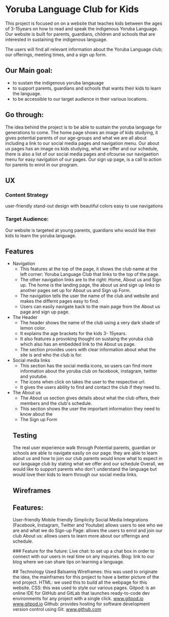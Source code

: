 # Yoruba Language Club for Kids

This project is focused on on a website that teaches kids between the ages of 3-15years on how to read and speak the indigenous Yoruba Language. Our website is built for parents, guardians, children and schools that are interested in sustaining the indigenous language.

<p> The users will find all relevant information about the Yoruba Language club; our offerings, meeting times, and a sign up form.

## Our Main goal:
<ul>
<li> to sustain the indigenous yoruba langauage
<li> to support parents, guardians and schools that wants their kids to learn the language.
<li> to be accessible to our target audience in their various locations.
</ul>

## Go through:
<p> The idea behind the project is to be able to sustain the yoruba language for generations to come. The home page shows an image of kids studying, it gives potential parents of our age-groups and what we are all about including a link to our social media pages and navigation menu. Our about us pages has an image os kids studying, what we offer and our schedule, there is also a list of our social media pages and ofcourse our navigaetion menu for easy navigation of our pages. Our sign up page, is a call to action for parents to enrol in our program.

## UX
### Content Strategy
user-friendly
stand-out design with beautiful colors
easy to use navigations

### Target Audience:
Our website is targeted at young parents, guardians who would like their kids to learn the yoruba language.

## Features
<ul>
<li> Navigation
    <ul>
    <li> This features at the top of the page, it shows the club name at the left corner: Yoruba Language Club that links to the top of the page.
    <li> The other navigation links are to the right: Home, About us and Sign up. The home is the landing page, the about us and sign up links to another pages set up for About us and Sign up Form.
    <li> The navigation tells the user the name of the club and website and makes the differnt pages easy to find.
    <li> Users can easily navigate back to the main page from the About us page and sign up page.
    </ul> 
<li> The Header
    <ul>
    <li> The header shows the name of the club using a very dark shade of lemon color.
    <li> It explains the age brackets for the kids 3- 15years.
    <li> It also features a provoking thought on sustaing the yoruba club which also has an embedded link to the About us page.
    <li> The section provides users with clear information about what the site is and who the club is for.
    </ul>
<li> Social media links
    <ul> 
    <li> This section has the social media icons, so users can find more information about the yoruba club on facebook, instagram, twitter and youtube.
    <li> The icons when click on takes the user to the respective url.
    <li> It gives the users ability to find and contact the club if they need to.
    </ul>
<li> The About us
    <ul> 
    <li> The About us section gives details about what the club offers, their members and the club's schedule.
    <li> This section shows the user the important information they need to know about the
<li> The Sign up Form
</ul>



## Testing

The real user experience walk through
Potential parents, guardian or schools are able to navigate easily on our page.
they are able to learn about us and how to join our club
parents would know what to expect in our language club by stating what we offer and our schedule
Overall, we would like to support parents who don't understand the language but would love their kids to learn through our social media links.

## Wireframes


## Features:
User-friendly
Mobile friendly
Simplicity
Social Media Integrations (Facebook, Instagram, Twitter and Youtube) allows users to see who we are and what we do
Sign-up Page: allows the users to enrol and join our club
About us: allows users to learn more about our offerings and schedule.

### Feature for the future:
Live chat: to set up a chat box in order to connect with our users in real time on any inquiries.
Blog: link to our blog where we can share tips on learning a language.

## Technology Used
Balsamiq Wireframes: this was used to originate the idea, the mainframes for this project to have a better picture of the end project.
HTML: we used this to build all the webpage for this website.
CSS: this was used to style our various pages.
Gitpod: is an online IDE for GitHub and GitLab that launches ready-to-code dev environments for any project with a single click. www.gitpod.io www.gitpod.io
Github: provides hosting for software development version control using Git. www.github.com

